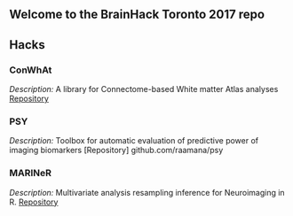 ## Welcome to the BrainHack Toronto 2017 repo

## Hacks

### ConWhAt

*Description:* A library for Connectome-based White matter Atlas analyses
[Repository](https://github.com/JohnGriffiths/ConWhAt)


### PSY

*Description:* Toolbox for automatic evaluation of predictive power of imaging biomarkers [Repository] github.com/raamana/psy

### MARINeR

*Description:* Multivariate analysis resampling inference for Neuroimaging in R.
[Repository](https://github.com/derekbeaton/BrainHack_TO_2017)

